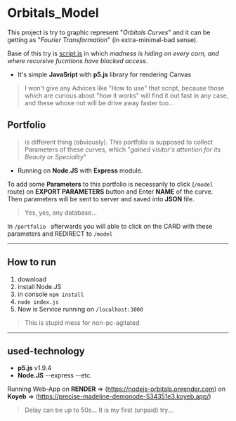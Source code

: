 # Orbitals_Model 

This project is try to graphic represent "_Orbitals Curves_" and it can be getting as "_Fourier Transformation_" (in extra-minimal-bad sense).

Base of this try is [script.js] in which _madness is hiding on every corn, and where _recursive fucntions_ have blocked access_.
* It's simple **JavaSript** with **p5.js** library for rendering Canvas

> I won't give any Advices like "How to use" that script, because those which are curious about "how it works" will find it out fast in any case,
and these whose not will be drive away faster too...

## Portfolio
> is different thing (obviously). This portfolio is supposed to collect Parameters of these curves, which "_gained visitor's attention for its Beauty or Speciality_"
* Running on **Node.JS** with **Express** module.

To add some **Parameters** to this portfolio is necessarily to click (<code>/model</code> route) on **EXPORT PARAMETERS** button and Enter **NAME** of the curve.
Then parameters will be sent to server and saved into **JSON** file.

> Yes, yes, any database...

In <code>/portfolio </code> afterwards you will able to click on the CARD with these parameters and REDIRECT to <code>/model</code>


[script.js]: https://github.com/Balner123/NodeJS_Orbitals/blob/master/extra/orbit-js/script.js


---

## How to run
1. download
2. install Node.JS
3. in console <code>npm install</code>
4. <code>node index.js</code>
5. Now is Service running on <code>/localhost:3000</code>

>This is stupid mess for non-pc-agitated

---
## used-technology
* **p5.js** v1.9.4
* **Node.JS**
  --express
  --etc.

Running Web-App on **RENDER** => (https://nodejs-orbitals.onrender.com)
                on **Koyeb**  => (https://precise-madeline-demonode-534351e3.koyeb.app/)

> Delay can be up to 50s... It is my first (unpaid) try...

